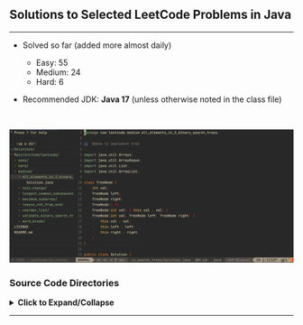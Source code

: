 ## Solutions to Selected LeetCode Problems in Java

---

- Solved so far (added more almost daily)
    + Easy: 55
    + Medium: 24
    + Hard: 6

- Recommended JDK: **Java 17** (unless otherwise noted in the class file)

<br/>

![](./images/Screen_Shot.JPG)

### Source Code Directories

<details>
<summary>
<b>Click to Expand/Collapse</b>
</summary>

</br>

<details> 
<summary> Easy (Expand/Collapse) </summary> 

    Main/src/com/leetcode
    └── easy
        ├── add_binary [***Grind75-Binary-1/1]
        │   └── Solution.java
        ├── backspace_string_compare
        │   └── Solution.java
        ├── balanced_binary_tree [***Grind75-BinaryTree-2/9]
        │   └── Solution.java
        ├── best_time_to_buy_and_sell_stock [***Grind75-Array-2/11, +++H-Array]
        │   └── Solution.java
        ├── binary_search [***Grind75-BinarySearch-1/5, +++H-SortingAndSearching]
        │   └── Solution.java
        ├── binary_tree_inorder_traversal
        │   └── Solution.java
        ├── climbing_stairs [***Grind75-DP-2/5, +++L-DP]
        │   └── Solution.java
        ├── contains_duplicate [***Grind75-Array-4/11, +++H-Array]
        │   └── Solution.java
        ├── count_odd_nums_in_interval_range
        │   └── Solution.java
        ├── counting_bits [+++L-Binary]
        │   └── Solution.java
        ├── degree_of_an_array
        │   └── Solution.class
        ├── diameter_of_binary_tree [***Grind75-BinaryTree-3/9]
        │   └── Solution.java
        ├── fibonacci_number
        │   └── Solution.class
        ├── first_bad_version [***Grind75-BinarySearch-2/5]
        │   └── Solution.java
        ├── flood_fill [***Grind75-Graph-1/10, +++H-Graph]
        │   └── Solution.java
        ├── happy_number
        │   └── Solution.java
        ├── implement_queue_using_stacks [***Grind75-Stack-2/7, +++M-Stack]
        │   └── Solution.java
        ├── intersection_of_two_linked_lists
        │   └── Solution.java
        ├── invert_binary_tree [***Grind75-BinaryTree-1/9, +++H-Tree]
        │   └── Solution.java
        ├── kth_largest_element_in_a_stream
        │   └── Solution.java
        ├── last_stone_weight
        │   └── Solution.java
        ├── linked_list_cycle [***Grind75-LinkedList-2/5, +++M-LinkedList]
        │   └── Solution.java
        ├── longest_common_prefix
        │   └── Solution.java
        ├── longest_palindrome [***Grind75-String-3/8]
        │   └── Solution.java
        ├── lowest_common_ancestor_of_a_bst [***Grind75-BinarySearchTree-1/3, +++H-Tree]
        │   └── Solution.java
        ├── majority_element [***Grind75-Array-3/11]
        │   └── Solution.java
        ├── maximum_depth_of_binary_tree [***Grind75-BinaryTree-4/9, +++H-Tree]
        │   └── Solution.java
        ├── merge_two_sorted_lists [***Grind75-LinkedList-1/5, +++M-LinkedList]
        │   └── Solution.java
        ├── middle_node [***Grind75-LinkedList-4/5]
        │   └── Solution.java
        ├── min_hrs_of_train_to_win_comp
        │   └── Solution.java
        ├── minimum_cost_climbing_stairs
        │   └── Solution.java
        ├── missing_number [+++L-Binary]
        │   └── Solution.java
        ├── move_zeroes
        │   └── Solution.java
        ├── number_of_1_bits [+++L-Binary]
        │   └── Solution.java
        ├── palindrome_linked_list
        │   └── Solution.java
        ├── palindrome_number
        │   └── Solution.class
        ├── plus_one
        │   └── Solution.java
        ├── ransom_note [+++M-HashTable]
        │   └── Solution.java
        ├── remove_all_adjacent_duplicates_in_string
        │   └── Solution.class
        ├── remove_duplicates_from_sorted_array
        │   └── Solution.java
        ├── remove_element
        │   └── Solution.java
        ├── remove_vowels_from_a_string
        │   └── Solution.java
        ├── reverse_bits [+++L-Binary]
        │   └── Solution.java
        ├── reverse_linked_list [***Grind75-LinkedList-3/5, +++M-LinkedList]
        │   └── Solution.java
        ├── reverse_string
        │   └── Solution.class
        ├── same_tree [+++H-Tree]
        │   └── Solution.java
        ├── search_insert_position
        │   └── Solution.java
        ├── single_number [+++L-Binary]
        │   └── Solution.java
        ├── subtree_of_another_tree [+++H-Tree]
        │   └── Solution.java
        ├── symmetric_tree
        │   └── Solution.java
        ├── two_sum [***Grind75-Array-1/11, +++H-Array, +++M-HashTable]
        │   └── Solution.java
        ├── valid_anagram [***Grind75-String-2/8]
        │   └── Solution.java
        ├── valid_palindrome [***Grind75-String-1/8]
        │   └── Solution.java
        └── valid_parentheses [***Grind75-Stack-1/7, +++M-Stack]
            └── Solution.java

</details>

<details> 
<summary> Medium (Expand/Collapse) </summary> 

    Main/src/com/leetcode
    └── medium
        ├── all_elements_in_2_binary_search_trees
        │   └── Solution.java
        ├── coin_change [***Grind75-DP-3/5, +++L-DP]
        │   └── Solution.java
        ├── find_all_anagrams_in_a_string [***Grind75-String-7/8, +++H-String]
        │   └── Solution.java
        ├── gas_station
        │   └── Solution.java
        ├── group_anagrams [+++H-String, +++M-HashTable]
        │   └── Solution.java
        ├── longest_common_subsequence [+++L-DP]
        │   └── Solution.java
        ├── longest_palindromic_substring [***Grind75-String-6/8, +++H-String]
        │   └── Solution.java
        ├── longest_substring_without_repeating [***Grind75-String-4/8, +++H-String]
        │   └── Solution.class
        ├── maximum_subarray [***Grind75-DP-1/5, +++H-Array]
        │   └── Solution.java
        ├── merge_intervals [***Grind75-Array-9/11, +++M-Interval]
        │   └── Solution.java
        ├── permutations [***Grind75-Recursion-1/3, +++M-Recursion]
        │   └── Solution.java
        ├── product_of_array_except_self [***Grind75-Array-7/11, +++H-Array]
        │   └── Solution.java
        ├── remove_all_adjacent_duplicates_in_string_ii
        │   └── Solution.class
        ├── remove_duplicate_letters
        │   └── Solution.java
        ├── remove_duplicates_from_sorted_array_ii
        │   └── Solution.java
        ├── remove_nth_from_end [+++M-LinkedList] 
        │   └── Solution.java
        ├── reorder_list [+++M-LinkedList]
        │   └── Solution.java
        ├── reverse_integer
        │   └── Solution.java
        ├── serialize_and_deserialize_bst
        │   └── Solution.java
        ├── simplify_path
        │   └── Solution.java
        ├── three_sum [***Grind75-Array-6/11, +++H-Array-6]
        │   └── Solution.java
        ├── string_to_integer_atoi [***Grind75-String-5/8]
        │   └── Solution.java
        ├── validate_binary_search_tree [***Grind75-BinarySearchTree-2/3, +++H-Tree]
        │   └── Solution.java
        └── word_break [***Grind75-Trie-2/2, +++M-Trie, +++L-DP]
            └── Solution.java
</details>

<details> 
<summary> Hard (Expand/Collapse) </summary> 

    Main/src/com/leetcode
    └── hard
        ├── alien_dictionary [+++H-Graph]
        │   └── Solution.java
        ├── binary_tree_maximum_path_sum
        ├── burst_balloons_312
        ├── distinct_subsequences_115
        ├── edit_distance_72
        ├── find_median_from_data_stream [***Grind75-Heap-3/4, +++M-Heap]
        │   └── Solution.java
        ├── largest_rectangle_in_histogram_84
        ├── longest_increasing_path_in_a_matrix_329
        ├── median_of_two_sorted_arrays [+++H-SortingAndSearching]
        │   └── Solution.java
        ├── merge_k_sorted_lists [***Grind75-Heap-4/4, +++M-Heap, +++M-LinkedList]
        │   └── Solution.java
        ├── minimum_interval_to_include_each_query_1851
        ├── minimum_window_substring [***Grind75-String-8/8, +++H-String]
        │   └── Solution.java
        ├── n_queens_51
        ├── reconstruct_itinerary_332
        ├── regular_expression_matching_10
        ├── reverse_nodes_in_k_group_25
        ├── serialize_and_deserialize_binary_tree
        ├── sliding_window_maximum [+++H-Array]
        │   └── Solution.java
        ├── swim_in_rising_water_778
        ├── trapping_rain_water_42
        ├── word_ladder_127
        └── word_search_ii

</details>

*** [Grind 75 from the Tech Interview Handbook](https://www.techinterviewhandbook.org/grind75) </br>
+++ [Algorithim Study Cheatsheets from the Tech Interview Handbook](https://www.techinterviewhandbook.org/algorithms/study-cheatsheet) </br>
    &nbsp;&nbsp;&nbsp;&nbsp;&nbsp;&nbsp;&nbsp;&nbsp;- H: High Priority/ROI </br>
    &nbsp;&nbsp;&nbsp;&nbsp;&nbsp;&nbsp;&nbsp;&nbsp;- M: Medium Priority/ROI </br>
    &nbsp;&nbsp;&nbsp;&nbsp;&nbsp;&nbsp;&nbsp;&nbsp;- L: Low Priority/ROI </br>

</details>

---
